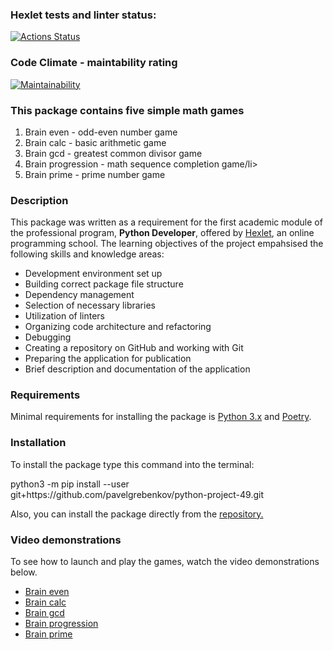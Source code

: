 ### Hexlet tests and linter status:
[![Actions Status](https://github.com/pavelgrebenkov/python-project-49/workflows/hexlet-check/badge.svg)](https://github.com/pavelgrebenkov/python-project-49/actions)

### Code Climate - maintability rating
[![Maintainability](https://api.codeclimate.com/v1/badges/10ae31a2ec2782864c89/maintainability)](https://codeclimate.com/github/pavelgrebenkov/python-project-49/maintainability)


### This package contains five simple math games
<ol>
  <li>Brain even - odd-even number game</li>
  <li>Brain calc - basic arithmetic game</li>
  <li>Brain gcd - greatest common divisor game</li>
  <li>Brain progression - math sequence completion game/li>
  <li>Brain prime - prime number game</li>
</ol>

### Description
<p>This package was written as a requirement for the first academic module of the professional program, <strong>Python Developer</strong>, offered by <a href="https://ru.hexlet.io/" >Hexlet</a>, an online programming school. The learning objectives of the project empahsised the following skills and knowledge areas:<p>
<ul>
  <li>Development environment set up</li>
  <li>Building correct package file structure</li>
  <li>Dependency management</li>
  <li>Selection of necessary libraries</li>
  <li>Utilization of linters</li>
  <li>Organizing code architecture and refactoring</li>
  <li>Debugging</li>
  <li>Creating a repository on GitHub and working with Git</li>
  <li>Preparing the application for publication</li>
  <li>Brief description and documentation of the application</li>
</ul>

### Requirements
<p>Minimal requirements for installing the package is <a href="https://www.python.org/downloads/">Python 3.x</a> and <a href="https://python-poetry.org/docs/">Poetry</a>.</p>

### Installation
<p>To install the package type this command into the terminal:</p>
<p>python3 -m pip install --user git+<span>https://</span>github.com/pavelgrebenkov/python-project-49.git</p>
<p>Also, you can install the package directly from the <a href="https://github.com/pavelgrebenkov/python-project-49">repository.</a> </p>

### Video demonstrations
<p>To see how to launch and play the games, watch the video demonstrations below.</p>
<ul>
  <li><a href="https://asciinema.org/a/1lROWAoSa9nSpzOJXy7rOuKwT" target="_blank">Brain even</a></li>
  <li><a href="https://asciinema.org/a/ANP0NI7rER6PdI7vqWnTkGeg0" target="_blank">Brain calc</a></li>
  <li><a href="https://asciinema.org/a/WtsedU38bsu44rBjqNshXxmhq" target="_blank">Brain gcd</a></li>
  <li><a href="https://asciinema.org/a/TCiqduHQCk9ZRaad12QtfxnVs" target="_blank">Brain progression</a></li>
  <li><a href="https://asciinema.org/a/XXESays16JYbHfa8Alon9dCPH" target="_blank">Brain prime</a></li>
</ul>
